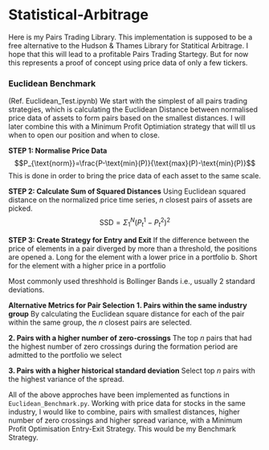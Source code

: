 # Statistical-Arbitrage

Here is my Pairs Trading Library. This implementation is supposed to be a free alternative to the Hudson & Thames Library for Statitical Arbitrage. I hope that this will lead to a profitable Pairs Trading Startegy. But for now this represents a proof of concept using price data of only a few tickers. 

### Euclidean Benchmark
(Ref. Euclidean_Test.ipynb)
We start with the simplest of all pairs trading strategies, which is calculating the Euclidean Distance between normalised price data of assets to form pairs based on the smallest distances. I will later combine this with a Minimum Profit Optimiation strategy that will tll us when to open our position and when to close. 

**STEP 1: Normalise Price Data**
$$P_{\text{norm}}=\frac{P-\text{min}(P)}{\text{max}(P)-\text{min}(P)}$$
This is done in order to bring the price data of each asset to the same scale. 

**STEP 2: Calculate Sum of Squared Distances**
Using Euclidean squared distance on the normalized price time series, $n$ closest pairs of assets are picked.
$$\text{SSD}=\Sigma_{1}^{N}{(P_{t}^{1}-P_{t}^{2})^{2}}$$

**STEP 3: Create Strategy for Entry and Exit**
If the difference between the price of elements in a pair diverged by more than a threshold, the positions are opened
a. Long for the element with a lower price in a portfolio
b. Short for the element with a higher price in a portfolio

Most commonly used threshhold is Bollinger Bands i.e., usually 2 standard deviations.

**Alternative Metrics for Pair Selection**
**1. Pairs within the same industry group**
By calculating the Euclidean square distance for each of the pair within the same group, the $n$ closest pairs are selected.

**2. Pairs with a higher number of zero-crossings**
The top $n$ pairs that had the highest number of zero crossings during the formation period are admitted to the portfolio we select

**3. Pairs with a higher historical standard deviation**
Select top $n$ pairs with the highest variance of the spread.

All of the above approches have been implemented as functions in ```Euclidean_Benchmark.py```. Working with price data for stocks in the same industry, I would like to combine, pairs with smallest distances, higher number of zero crossings and higher spread variance, with a Minimum Profit Optimisation Entry-Exit Strategy. This would be my Benchmark Strategy.

